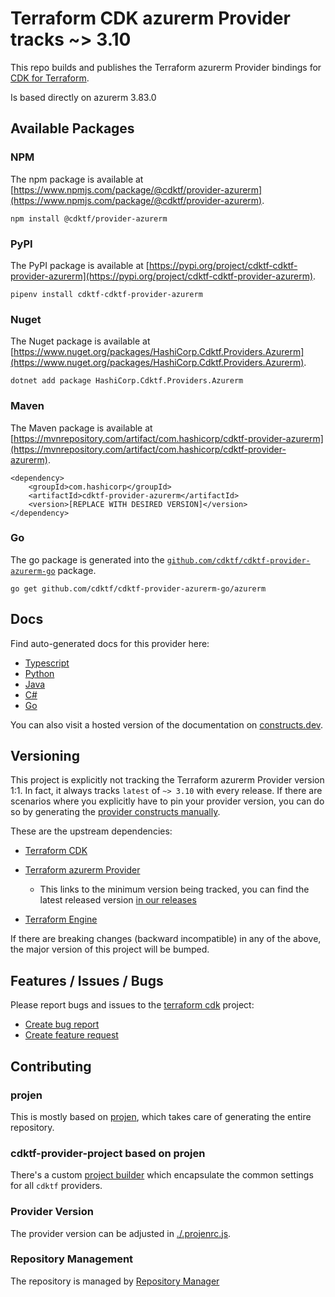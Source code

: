 # Terraform CDK azurerm Provider tracks ~> 3.10

This repo builds and publishes the Terraform azurerm Provider bindings for [CDK for Terraform](https://cdk.tf).

Is based directly on azurerm 3.83.0

## Available Packages

### NPM

The npm package is available at [https://www.npmjs.com/package/@cdktf/provider-azurerm](https://www.npmjs.com/package/@cdktf/provider-azurerm).

`npm install @cdktf/provider-azurerm`

### PyPI

The PyPI package is available at [https://pypi.org/project/cdktf-cdktf-provider-azurerm](https://pypi.org/project/cdktf-cdktf-provider-azurerm).

`pipenv install cdktf-cdktf-provider-azurerm`

### Nuget

The Nuget package is available at [https://www.nuget.org/packages/HashiCorp.Cdktf.Providers.Azurerm](https://www.nuget.org/packages/HashiCorp.Cdktf.Providers.Azurerm).

`dotnet add package HashiCorp.Cdktf.Providers.Azurerm`

### Maven

The Maven package is available at [https://mvnrepository.com/artifact/com.hashicorp/cdktf-provider-azurerm](https://mvnrepository.com/artifact/com.hashicorp/cdktf-provider-azurerm).

```
<dependency>
    <groupId>com.hashicorp</groupId>
    <artifactId>cdktf-provider-azurerm</artifactId>
    <version>[REPLACE WITH DESIRED VERSION]</version>
</dependency>
```

### Go

The go package is generated into the [`github.com/cdktf/cdktf-provider-azurerm-go`](https://github.com/cdktf/cdktf-provider-azurerm-go) package.

`go get github.com/cdktf/cdktf-provider-azurerm-go/azurerm`

## Docs

Find auto-generated docs for this provider here:

* [Typescript](./docs/API.typescript.md)
* [Python](./docs/API.python.md)
* [Java](./docs/API.java.md)
* [C#](./docs/API.csharp.md)
* [Go](./docs/API.go.md)

You can also visit a hosted version of the documentation on [constructs.dev](https://constructs.dev/packages/@cdktf/provider-azurerm).

## Versioning

This project is explicitly not tracking the Terraform azurerm Provider version 1:1. In fact, it always tracks `latest` of `~> 3.10` with every release. If there are scenarios where you explicitly have to pin your provider version, you can do so by generating the [provider constructs manually](https://cdk.tf/imports).

These are the upstream dependencies:

* [Terraform CDK](https://cdk.tf)
* [Terraform azurerm Provider](https://registry.terraform.io/providers/hashicorp/azurerm/3.83.0)

  * This links to the minimum version being tracked, you can find the latest released version [in our releases](https://github.com/cdktf/cdktf-provider-azurerm/releases)
* [Terraform Engine](https://terraform.io)

If there are breaking changes (backward incompatible) in any of the above, the major version of this project will be bumped.

## Features / Issues / Bugs

Please report bugs and issues to the [terraform cdk](https://cdk.tf) project:

* [Create bug report](https://cdk.tf/bug)
* [Create feature request](https://cdk.tf/feature)

## Contributing

### projen

This is mostly based on [projen](https://github.com/eladb/projen), which takes care of generating the entire repository.

### cdktf-provider-project based on projen

There's a custom [project builder](https://github.com/hashicorp/cdktf-provider-project) which encapsulate the common settings for all `cdktf` providers.

### Provider Version

The provider version can be adjusted in [./.projenrc.js](./.projenrc.js).

### Repository Management

The repository is managed by [Repository Manager](https://github.com/hashicorp/cdktf-repository-manager/)
